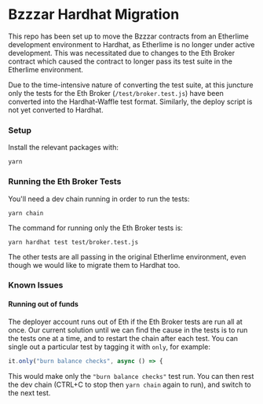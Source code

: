 # Bzzzar Hardhat Migration

This repo has been set up to move the Bzzzar contracts from an Etherlime development environment to Hardhat, as Etherlime is no longer under active development. This was necessitated due to changes to the Eth Broker contract which caused the contract to longer pass its test suite in the Etherlime environment.

Due to the time-intensive nature of converting the test suite, at this juncture only the tests for the Eth Broker (`/test/broker.test.js`) have been converted into the Hardhat-Waffle test format. Similarly, the deploy script is not yet converted to Hardhat.

### Setup

Install the relevant packages with:
```
yarn
```

### Running the Eth Broker Tests

You'll need a dev chain running in order to run the tests:
```
yarn chain
```

The command for running only the Eth Broker tests is:
```
yarn hardhat test test/broker.test.js
```
The other tests are all passing in the original Etherlime environment, even though we would like to migrate them to Hardhat too.

### Known Issues

#### Running out of funds

The deployer account runs out of Eth if the Eth Broker tests are run all at once. Our current solution until we can find the cause in the tests is to run the tests one at a time, and to restart the chain after each test. You can single out a particular test by tagging it with `only`, for example:
```javascript
it.only("burn balance checks", async () => {
```
This would make only the `"burn balance checks"` test run. You can then rest the dev chain (CTRL+C to stop then `yarn chain` again to run), and switch to the next test.
